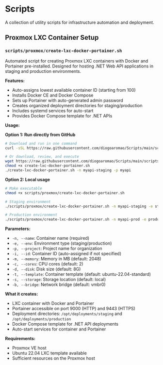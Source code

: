 # Scripts

A collection of utility scripts for infrastructure automation and deployment.

## Proxmox LXC Container Setup

### `scripts/proxmox/create-lxc-docker-portainer.sh`

Automated script for creating Proxmox LXC containers with Docker and Portainer pre-installed. Designed for hosting .NET Web API applications in staging and production environments.

**Features:**
- Auto-assigns lowest available container ID (starting from 100)
- Installs Docker CE and Docker Compose
- Sets up Portainer with auto-generated admin password
- Creates organized deployment directories for staging/production
- Includes systemd services for auto-start
- Provides Docker Compose template for .NET APIs

**Usage:**

**Option 1: Run directly from GitHub**
```bash
# Download and run in one command
curl -sSL https://raw.githubusercontent.com/diogoaromao/Scripts/main/scripts/proxmox/create-lxc-docker-portainer.sh | bash -s -- -n myapi-staging -p myapi

# Or download, review, and execute
wget https://raw.githubusercontent.com/diogoaromao/Scripts/main/scripts/proxmox/create-lxc-docker-portainer.sh
chmod +x create-lxc-docker-portainer.sh
./create-lxc-docker-portainer.sh -n myapi-staging -p myapi
```

**Option 2: Local usage**
```bash
# Make executable
chmod +x scripts/proxmox/create-lxc-docker-portainer.sh

# Staging environment
./scripts/proxmox/create-lxc-docker-portainer.sh -n myapi-staging -e staging -p myapi

# Production environment
./scripts/proxmox/create-lxc-docker-portainer.sh -n myapi-prod -e production -p myapi
```

**Parameters:**
- `-n, --name`: Container name (required)
- `-e, --env`: Environment type (staging/production)
- `-p, --project`: Project name for organization
- `-i, --id`: Container ID (auto-assigned if not specified)
- `-m, --memory`: Memory in MB (default: 2048)
- `-c, --cores`: CPU cores (default: 2)
- `-d, --disk`: Disk size (default: 8G)
- `-t, --template`: Container template (default: ubuntu-22.04-standard)
- `-s, --storage`: Storage location (default: local)
- `-b, --bridge`: Network bridge (default: vmbr0)

**What it creates:**
- LXC container with Docker and Portainer
- Portainer accessible on port 9000 (HTTP) and 9443 (HTTPS)
- Deployment directories: `/opt/deployments/staging` and `/opt/deployments/production`
- Docker Compose template for .NET API deployments
- Auto-start services for container and Portainer

**Requirements:**
- Proxmox VE host
- Ubuntu 22.04 LXC template available
- Sufficient resources on the Proxmox host